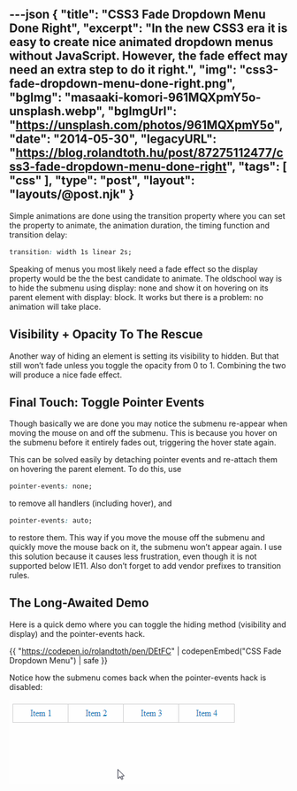 ---json
{
    "title": "CSS3 Fade Dropdown Menu Done Right",
    "excerpt": "In the new CSS3 era it is easy to create nice animated dropdown menus without JavaScript. However, the fade effect may need an extra step to do it right.",
    "img": "css3-fade-dropdown-menu-done-right.png",
    "bgImg": "masaaki-komori-961MQXpmY5o-unsplash.webp",
    "bgImgUrl": "https://unsplash.com/photos/961MQXpmY5o",
    "date": "2014-05-30",
    "legacyURL": "https://blog.rolandtoth.hu/post/87275112477/css3-fade-dropdown-menu-done-right",
    "tags": [
        "css"
    ],
    "type": "post",
    "layout": "layouts/@post.njk"
}
---

Simple animations are done using the transition property where you can set the property to animate, the animation duration, the timing function and transition delay:

```css
transition: width 1s linear 2s;
```

Speaking of menus you most likely need a fade effect so the display property would be the the best candidate to animate. The oldschool way is to hide the submenu using display: none and show it on hovering on its parent element with display: block. It works but there is a problem: no animation will take place.

## Visibility + Opacity To The Rescue

Another way of hiding an element is setting its visibility to hidden. But that still won’t fade unless you toggle the opacity from 0 to 1. Combining the two will produce a nice fade effect.

## Final Touch: Toggle Pointer Events

Though basically we are done you may notice the submenu re-appear when moving the mouse on and off the submenu. This is because you hover on the submenu before it entirely fades out, triggering the hover state again.

This can be solved easily by detaching pointer events and re-attach them on hovering the parent element. To do this, use

```css
pointer-events: none;
```

to remove all handlers (including hover), and

```css
pointer-events: auto;
```

to restore them. This way if you move the mouse off the submenu and quickly move the mouse back on it, the submenu won’t appear again. I use this solution because it causes less frustration, even though it is not supported below IE11. Also don’t forget to add vendor prefixes to transition rules.

## The Long-Awaited Demo

Here is a quick demo where you can toggle the hiding method (visibility and display) and the pointer-events hack.

{{ "https://codepen.io/rolandtoth/pen/DEtFC" | codepenEmbed("CSS Fade Dropdown Menu") | safe }}

Notice how the submenu comes back when the pointer-events hack is disabled:

![](css3-fade-dropdown-menu-done-right.gif)
